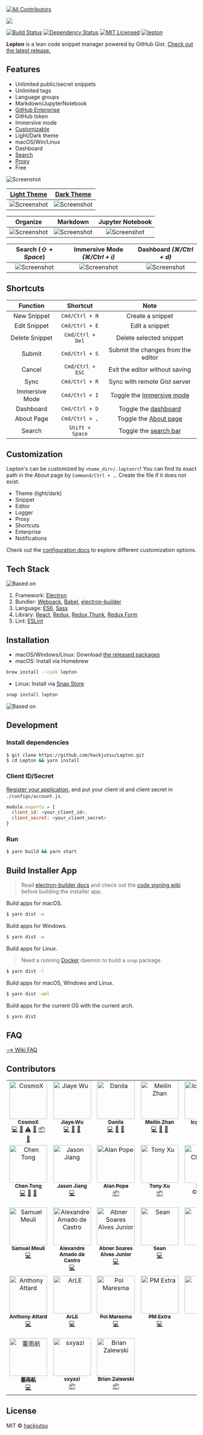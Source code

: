 <!-- ALL-CONTRIBUTORS-BADGE:START - Do not remove or modify this section -->
[![All Contributors](https://img.shields.io/badge/all_contributors-31-orange.svg?style=flat-square)](#contributors-)
<!-- ALL-CONTRIBUTORS-BADGE:END -->

![](./docs/img/new_logo.png)

[![Build Status](https://travis-ci.com/hackjutsu/Lepton.svg?branch=master)](https://travis-ci.com/hackjutsu/Lepton)
[![Dependency Status](https://david-dm.org/hackjutsu/Lepton.svg?style=flat-square)](https://david-dm.org/hackjutsu/Lepton)
[![MIT Licensed](https://img.shields.io/badge/License-MIT-blue.svg?style=flat)](https://opensource.org/licenses/MIT)
[![lepton](https://snapcraft.io/lepton/badge.svg)](https://snapcraft.io/lepton)

**Lepton** is a lean code snippet manager powered by GitHub Gist. [Check out the latest release.](https://github.com/hackjutsu/Lepton/releases)

## Features
- Unlimited public/secret snippets
- Unlimited tags
- Language groups
- Markdown/JupyterNotebook
- [GitHub Enterprise](https://github.com/hackjutsu/Lepton/wiki/FAQ#enable-github-enterprise)
- GitHub token
- Immersive mode
- [Customizable](https://github.com/hackjutsu/Lepton/wiki/Configuration)
- Light/Dark theme
- macOS/Win/Linux
- Dashboard
- [Search](https://github.com/hackjutsu/Lepton/wiki/FAQ#search)
- [Proxy](https://github.com/hackjutsu/Lepton/wiki/FAQ#proxy)
- Free

![Screenshot](./docs/img/portfolio/stay_organized.png)

| [Light Theme](https://github.com/hackjutsu/Lepton#customization)     | [Dark Theme](https://github.com/hackjutsu/Lepton#customization)    |
| :-------------:| :-----:|
|![Screenshot](./docs/img/portfolio/lepton-light.png)|![Screenshot](./docs/img/portfolio/lepton-dark.png)|

|      Organize         |  Markdown | Jupyter Notebook |
| :-------------:| :-----:| :-----: |
| ![Screenshot](./docs/img/portfolio/stay_organized.png) | ![Screenshot](./docs/img/portfolio/markdown.png) | ![Screenshot](./docs/img/portfolio/jupyterNotebook.png) |

|      Search (*⇧ + Space*)         |    Immersive Mode *(⌘/Ctrl + i)*    | Dashboard *(⌘/Ctrl + d)* |
| :-------------:| :-----:| :-----: |
| ![Screenshot](./docs/img/portfolio/search_bar.png) | ![Screenshot](./docs/img/portfolio/immersive.png) | ![Screenshot](./docs/img/portfolio/dashboard.png)


## Shortcuts
| Function       | Shortcut       |  Note     |
| :------------: |:-------------: |:-----:|
| New Snippet    | `Cmd/Ctrl + N` | Create a snippet      |
| Edit Snippet   | `Cmd/Ctrl + E` | Edit a snippet      |
| Delete Snippet   | `Cmd/Ctrl + Del` | Delete selected snippet      |
| Submit         | `Cmd/Ctrl + S` | Submit the changes from the editor      |
| Cancel         | `Cmd/Ctrl + ESC` | Exit the editor without saving   |
| Sync           | `Cmd/Ctrl + R` | Sync with remote Gist server   |
| Immersive Mode | `Cmd/Ctrl + I` |  Toggle the [Immersive mode](https://github.com/hackjutsu/Lepton/blob/master/docs/img/portfolio/immersive.png)    |
| Dashboard      | `Cmd/Ctrl + D` |  Toggle the [dashboard](https://github.com/hackjutsu/Lepton/blob/master/docs/img/portfolio/dashboard.png)     |
| About Page     | `Cmd/Ctrl + ,` |  Toggle the [About page](https://github.com/hackjutsu/Lepton/blob/dev/docs/img/portfolio/about.png)    |
| Search         | `Shift + Space`|  Toggle the [search bar](https://github.com/hackjutsu/Lepton/blob/master/docs/img/portfolio/search_bar.png)    |

## Customization
Lepton's can be customized by `<home_dir>/.leptonrc`! You can find its exact path in the About page by `Command/Ctrl + ,`. Create the file if it does not exist.

- Theme (light/dark)
- Snippet
- Editor
- Logger
- Proxy
- Shortcuts
- Enterprise
- Notifications

Check out the [configuration docs](https://github.com/hackjutsu/Lepton/wiki/Configuration) to explore different customization options.

## Tech Stack
![Based on](./docs/img/erb-logo.png)

1. Framework: [Electron](http://electron.atom.io/)
2. Bundler: [Webpack](http://webpack.github.io/docs/), [Babel](https://babeljs.io), [electron-builder](https://github.com/electron-userland/electron-builder)
3. Language: [ES6](https://babeljs.io/docs/learn-es2015/), [Sass](http://sass-lang.com/)
4. Library: [React](https://facebook.github.io/react/), [Redux](https://github.com/reactjs/redux), [Redux Thunk](https://github.com/gaearon/redux-thunk), [Redux Form](http://redux-form.com/)
5. Lint: [ESLint](http://eslint.org/)

## Installation
- macOS/Windows/Linux: Download [the released packages](https://github.com/hackjutsu/Lepton/releases)
- macOS: Install via Homebrew
```bash
brew install --cask lepton
```
- Linux: Install via [Snap Store](https://snapcraft.io/lepton)
```bash
snap install lepton
```
![Based on](./docs/img/lepton-ubuntu-tweet2.png)

## Development


### Install dependencies

```bash
$ git clone https://github.com/hackjutsu/Lepton.git
$ cd Lepton && yarn install
```

### Client ID/Secret
[Register your application](https://github.com/settings/applications/new), and put your client id and client secret in `./configs/account.js`.
```js
module.exports = {
  client_id: <your_client_id>,
  client_secret: <your_client_secret>
}
```

### Run
```bash
$ yarn build && yarn start
```

## Build Installer App
>Read [electron-builder docs](https://github.com/electron-userland/electron-builder#readme) and check out the [code signing wiki](https://github.com/electron-userland/electron-builder#code-signing) before building the installer app.

Build apps for macOS.
```bash
$ yarn dist -m
```
Build apps for Windows.
```bash
$ yarn dist -w
```
Build apps for Linux.

>Need a running [Docker](https://www.docker.com/) daemon to build a `snap` package.
```bash
$ yarn dist -l
```
Build apps for macOS, Windows and Linux.
```bash
$ yarn dist -wml
```
Build apps for the current OS with the current arch.
```bash
$ yarn dist
```

## FAQ
[--> Wiki FAQ](https://github.com/hackjutsu/Lepton/wiki/FAQ)

## Contributors
<!-- ALL-CONTRIBUTORS-LIST:START - Do not remove or modify this section -->
<!-- prettier-ignore-start -->
<!-- markdownlint-disable -->
<table>
  <tbody>
    <tr>
      <td align="center" valign="top" width="14.28%"><a href="https://airbnb.io/"><img src="https://avatars3.githubusercontent.com/u/7756581?v=4?s=100" width="100px;" alt="CosmoX"/><br /><sub><b>CosmoX</b></sub></a><br /><a href="https://github.com/hackjutsu/Lepton/commits?author=hackjutsu" title="Code">💻</a> <a href="#design-hackjutsu" title="Design">🎨</a> <a href="https://github.com/hackjutsu/Lepton/commits?author=hackjutsu" title="Tests">⚠️</a> <a href="#maintenance-hackjutsu" title="Maintenance">🚧</a> <a href="#platform-hackjutsu" title="Packaging/porting to new platform">📦</a> <a href="#ideas-hackjutsu" title="Ideas, Planning, & Feedback">🤔</a></td>
      <td align="center" valign="top" width="14.28%"><a href="https://loveac.cn"><img src="https://avatars1.githubusercontent.com/u/5550402?v=4?s=100" width="100px;" alt="Jiaye Wu"/><br /><sub><b>Jiaye Wu</b></sub></a><br /><a href="https://github.com/hackjutsu/Lepton/commits?author=wujysh" title="Code">💻</a> <a href="#maintenance-wujysh" title="Maintenance">🚧</a> <a href="#ideas-wujysh" title="Ideas, Planning, & Feedback">🤔</a></td>
      <td align="center" valign="top" width="14.28%"><a href="https://github.com/DNLHC"><img src="https://avatars1.githubusercontent.com/u/14959483?v=4?s=100" width="100px;" alt="Danila"/><br /><sub><b>Danila</b></sub></a><br /><a href="https://github.com/hackjutsu/Lepton/commits?author=DNLHC" title="Code">💻</a> <a href="#design-DNLHC" title="Design">🎨</a> <a href="#maintenance-DNLHC" title="Maintenance">🚧</a></td>
      <td align="center" valign="top" width="14.28%"><a href="http://www.meilinzhan.com/"><img src="https://avatars2.githubusercontent.com/u/13786673?v=4?s=100" width="100px;" alt="Meilin Zhan"/><br /><sub><b>Meilin Zhan</b></sub></a><br /><a href="https://github.com/hackjutsu/Lepton/commits?author=meilinz" title="Code">💻</a> <a href="#ideas-meilinz" title="Ideas, Planning, & Feedback">🤔</a> <a href="#maintenance-meilinz" title="Maintenance">🚧</a></td>
      <td align="center" valign="top" width="14.28%"><a href="http://www.linkedin.com/in/liuchenguang"><img src="https://avatars1.githubusercontent.com/u/5697293?v=4?s=100" width="100px;" alt="lcgforever"/><br /><sub><b>lcgforever</b></sub></a><br /><a href="https://github.com/hackjutsu/Lepton/commits?author=lcgforever" title="Code">💻</a></td>
      <td align="center" valign="top" width="14.28%"><a href="https://github.com/passerbyid"><img src="https://avatars1.githubusercontent.com/u/2075566?v=4?s=100" width="100px;" alt="Yuer Lee"/><br /><sub><b>Yuer Lee</b></sub></a><br /><a href="https://github.com/hackjutsu/Lepton/commits?author=passerbyid" title="Documentation">📖</a> <a href="#platform-passerbyid" title="Packaging/porting to new platform">📦</a></td>
      <td align="center" valign="top" width="14.28%"><a href="http://yysu.github.io/About-me"><img src="https://avatars3.githubusercontent.com/u/12994810?v=4?s=100" width="100px;" alt="Su,Yen-Yun"/><br /><sub><b>Su,Yen-Yun</b></sub></a><br /><a href="https://github.com/hackjutsu/Lepton/commits?author=YYSU" title="Documentation">📖</a></td>
    </tr>
    <tr>
      <td align="center" valign="top" width="14.28%"><a href="https://cixuuz.github.io/"><img src="https://avatars3.githubusercontent.com/u/26782336?v=4?s=100" width="100px;" alt="Chen Tong"/><br /><sub><b>Chen Tong</b></sub></a><br /><a href="https://github.com/hackjutsu/Lepton/commits?author=cixuuz" title="Code">💻</a> <a href="#ideas-cixuuz" title="Ideas, Planning, & Feedback">🤔</a> <a href="#maintenance-cixuuz" title="Maintenance">🚧</a></td>
      <td align="center" valign="top" width="14.28%"><a href="https://github.com/Gisonrg"><img src="https://avatars0.githubusercontent.com/u/4332224?v=4?s=100" width="100px;" alt="Jason Jiang"/><br /><sub><b>Jason Jiang</b></sub></a><br /><a href="https://github.com/hackjutsu/Lepton/commits?author=Gisonrg" title="Code">💻</a></td>
      <td align="center" valign="top" width="14.28%"><a href="http://popey.com/"><img src="https://avatars0.githubusercontent.com/u/1841272?v=4?s=100" width="100px;" alt="Alan Pope"/><br /><sub><b>Alan Pope</b></sub></a><br /><a href="#platform-popey" title="Packaging/porting to new platform">📦</a></td>
      <td align="center" valign="top" width="14.28%"><a href="https://tonyxu.io"><img src="https://avatars3.githubusercontent.com/u/6280136?v=4?s=100" width="100px;" alt="Tony Xu"/><br /><sub><b>Tony Xu</b></sub></a><br /><a href="#platform-tonyxu-io" title="Packaging/porting to new platform">📦</a></td>
      <td align="center" valign="top" width="14.28%"><a href="https://tegan.lol"><img src="https://avatars0.githubusercontent.com/u/13814048?v=4?s=100" width="100px;" alt="Tegan Churchill"/><br /><sub><b>Tegan Churchill</b></sub></a><br /><a href="https://github.com/hackjutsu/Lepton/commits?author=rawrmonstar" title="Code">💻</a></td>
      <td align="center" valign="top" width="14.28%"><a href="https://github.com/AngieW0908"><img src="https://avatars3.githubusercontent.com/u/26016229?v=4?s=100" width="100px;" alt="Angie Wang"/><br /><sub><b>Angie Wang</b></sub></a><br /><a href="#design-AngieW0908" title="Design">🎨</a></td>
      <td align="center" valign="top" width="14.28%"><a href="http://batuhanbayrakci.com"><img src="https://avatars0.githubusercontent.com/u/965804?v=4?s=100" width="100px;" alt="Batuhan Bayrakci"/><br /><sub><b>Batuhan Bayrakci</b></sub></a><br /><a href="https://github.com/hackjutsu/Lepton/commits?author=baybatu" title="Code">💻</a></td>
    </tr>
    <tr>
      <td align="center" valign="top" width="14.28%"><a href="https://samuelmeuli.com"><img src="https://avatars0.githubusercontent.com/u/22477950?v=4?s=100" width="100px;" alt="Samuel Meuli"/><br /><sub><b>Samuel Meuli</b></sub></a><br /><a href="https://github.com/hackjutsu/Lepton/commits?author=samuelmeuli" title="Code">💻</a></td>
      <td align="center" valign="top" width="14.28%"><a href="https://www.linkedin.com/in/alexandreamadocastro"><img src="https://avatars2.githubusercontent.com/u/5918765?v=4?s=100" width="100px;" alt="Alexandre Amado de Castro"/><br /><sub><b>Alexandre Amado de Castro</b></sub></a><br /><a href="https://github.com/hackjutsu/Lepton/commits?author=alexandreamadocastro" title="Code">💻</a></td>
      <td align="center" valign="top" width="14.28%"><a href="http://abner.space/"><img src="https://avatars2.githubusercontent.com/u/1998649?v=4?s=100" width="100px;" alt="Abner Soares Alves Junior"/><br /><sub><b>Abner Soares Alves Junior</b></sub></a><br /><a href="https://github.com/hackjutsu/Lepton/commits?author=abnersajr" title="Code">💻</a></td>
      <td align="center" valign="top" width="14.28%"><a href="http://seanz.me"><img src="https://avatars0.githubusercontent.com/u/5442563?v=4?s=100" width="100px;" alt="Sean"/><br /><sub><b>Sean</b></sub></a><br /><a href="https://github.com/hackjutsu/Lepton/commits?author=seancheung" title="Code">💻</a></td>
      <td align="center" valign="top" width="14.28%"><a href="https://github.com/moia-sven-ole"><img src="https://avatars0.githubusercontent.com/u/32508538?v=4?s=100" width="100px;" alt="Ole"/><br /><sub><b>Ole</b></sub></a><br /><a href="https://github.com/hackjutsu/Lepton/commits?author=moia-sven-ole" title="Code">💻</a></td>
      <td align="center" valign="top" width="14.28%"><a href="https://www.linkedin.com/in/GabrielNicolasAvellaneda/"><img src="https://avatars3.githubusercontent.com/u/1248101?v=4?s=100" width="100px;" alt="Gabriel Nicolas Avellaneda"/><br /><sub><b>Gabriel Nicolas Avellaneda</b></sub></a><br /><a href="https://github.com/hackjutsu/Lepton/commits?author=GabrielNicolasAvellaneda" title="Code">💻</a> <a href="https://github.com/hackjutsu/Lepton/commits?author=GabrielNicolasAvellaneda" title="Documentation">📖</a></td>
      <td align="center" valign="top" width="14.28%"><a href="https://dideler.github.io"><img src="https://avatars2.githubusercontent.com/u/497458?v=4?s=100" width="100px;" alt="Dennis Ideler"/><br /><sub><b>Dennis Ideler</b></sub></a><br /><a href="https://github.com/hackjutsu/Lepton/commits?author=dideler" title="Code">💻</a> <a href="#ideas-dideler" title="Ideas, Planning, & Feedback">🤔</a> <a href="https://github.com/hackjutsu/Lepton/commits?author=dideler" title="Documentation">📖</a></td>
    </tr>
    <tr>
      <td align="center" valign="top" width="14.28%"><a href="http://AnthonyAttard.com"><img src="https://avatars0.githubusercontent.com/u/8838135?v=4?s=100" width="100px;" alt="Anthony Attard"/><br /><sub><b>Anthony Attard</b></sub></a><br /><a href="https://github.com/hackjutsu/Lepton/commits?author=anthonyattard" title="Code">💻</a></td>
      <td align="center" valign="top" width="14.28%"><a href="https://ArLEquiN64.github.io/"><img src="https://avatars1.githubusercontent.com/u/7821318?v=4?s=100" width="100px;" alt="ArLE"/><br /><sub><b>ArLE</b></sub></a><br /><a href="https://github.com/hackjutsu/Lepton/commits?author=ArLEquiN64" title="Code">💻</a></td>
      <td align="center" valign="top" width="14.28%"><a href="http://www.polnetwork.com"><img src="https://avatars1.githubusercontent.com/u/639877?v=4?s=100" width="100px;" alt="Pol Maresma"/><br /><sub><b>Pol Maresma</b></sub></a><br /><a href="https://github.com/hackjutsu/Lepton/commits?author=polnetwork" title="Code">💻</a></td>
      <td align="center" valign="top" width="14.28%"><a href="https://blog.jubeat.net"><img src="https://avatars.githubusercontent.com/u/11289158?v=4?s=100" width="100px;" alt="PM Extra"/><br /><sub><b>PM Extra</b></sub></a><br /><a href="https://github.com/hackjutsu/Lepton/commits?author=PMExtra" title="Code">💻</a></td>
      <td align="center" valign="top" width="14.28%"><a href="https://zava.carrd.co/"><img src="https://avatars.githubusercontent.com/u/1155199?v=4?s=100" width="100px;" alt="Zava"/><br /><sub><b>Zava</b></sub></a><br /><a href="https://github.com/hackjutsu/Lepton/commits?author=EdZava" title="Code">💻</a></td>
      <td align="center" valign="top" width="14.28%"><a href="http://www.linkedin.com/in/jasonralexander"><img src="https://avatars.githubusercontent.com/u/1030838?v=4?s=100" width="100px;" alt="Jason R Alexander"/><br /><sub><b>Jason R Alexander</b></sub></a><br /><a href="https://github.com/hackjutsu/Lepton/commits?author=sunnysidesounds" title="Code">💻</a></td>
      <td align="center" valign="top" width="14.28%"><a href="http://irrelevant.at"><img src="https://avatars.githubusercontent.com/u/279378?v=4?s=100" width="100px;" alt="Sebastian Hojas"/><br /><sub><b>Sebastian Hojas</b></sub></a><br /><a href="https://github.com/hackjutsu/Lepton/commits?author=Sebastian-Hojas" title="Documentation">📖</a></td>
    </tr>
    <tr>
      <td align="center" valign="top" width="14.28%"><a href="https://github.com/yuhang-dong"><img src="https://avatars.githubusercontent.com/u/20642641?v=4?s=100" width="100px;" alt="董雨航"/><br /><sub><b>董雨航</b></sub></a><br /><a href="https://github.com/hackjutsu/Lepton/commits?author=yuhang-dong" title="Code">💻</a></td>
      <td align="center" valign="top" width="14.28%"><a href="https://sxyz.blog"><img src="https://avatars.githubusercontent.com/u/17523360?v=4?s=100" width="100px;" alt="sxyazi"/><br /><sub><b>sxyazi</b></sub></a><br /><a href="#platform-sxyazi" title="Packaging/porting to new platform">📦</a></td>
      <td align="center" valign="top" width="14.28%"><a href="https://megabyte.space"><img src="https://avatars.githubusercontent.com/u/59970525?v=4?s=100" width="100px;" alt="Brian Zalewski"/><br /><sub><b>Brian Zalewski</b></sub></a><br /><a href="#platform-ProfessorManhattan" title="Packaging/porting to new platform">📦</a></td>
    </tr>
  </tbody>
</table>

<!-- markdownlint-restore -->
<!-- prettier-ignore-end -->

<!-- ALL-CONTRIBUTORS-LIST:END -->

## License
MIT © [hackjutsu](https://github.com/hackjutsu)
